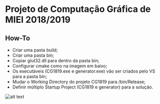 # Projeto de Computação Gráfica de MIEI 2018/2019

## How-To
- Criar uma pasta build;
- Criar uma pasta bin;
- Copiar glut32.dll para dentro da pasta bin;
- Configurar cmake como na imagem em baixo;
- Os executáveis (CG1819.exe e generator.exe) vão ser criados pelo VS para a pasta bin;
- Mudar o Working Directory do projeto CG1819 para /bin/Release;
- Definir múltiplo Startup Project (CG1819 e generator) para a solução.

![alt text](https://i.ibb.co/z5hNcJN/git.png)